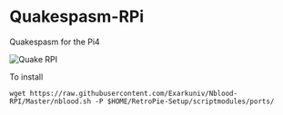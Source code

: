 # Quakespasm-RPi
Quakespasm for the Pi4

![Quake RPI](https://sourceforge.net/p/quakespasm/screenshot/ad_7.png)


To install

`wget https://raw.githubusercontent.com/Exarkuniv/Nblood-RPI/Master/nblood.sh -P $HOME/RetroPie-Setup/scriptmodules/ports/`
